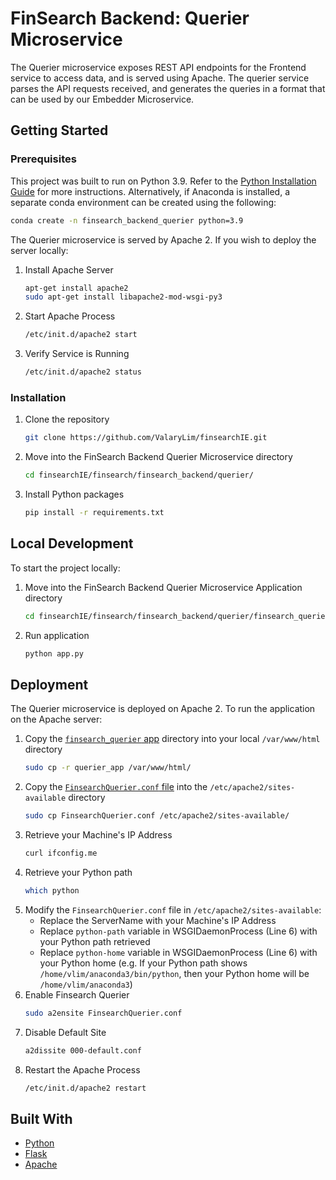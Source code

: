# FinSearch Backend: Querier Microservice
The Querier microservice exposes REST API endpoints for the Frontend service to access data, and is served using Apache. The querier service parses the API requests received, and generates the queries in a format that can be used by our Embedder Microservice.

## Getting Started
### Prerequisites
This project was built to run on Python 3.9. Refer to the [Python Installation Guide](https://www.python.org/downloads/) for more instructions. Alternatively, if Anaconda is installed, a separate conda environment can be created using the following:
```bash
conda create -n finsearch_backend_querier python=3.9
```

The Querier microservice is served by Apache 2. If you wish to deploy the server locally:
1. Install Apache Server
    ```sh
    apt-get install apache2
    sudo apt-get install libapache2-mod-wsgi-py3
    ```
2. Start Apache Process
    ```sh
    /etc/init.d/apache2 start
    ```
3. Verify Service is Running
    ```sh
    /etc/init.d/apache2 status
    ```

### Installation
1. Clone the repository
   ```sh
   git clone https://github.com/ValaryLim/finsearchIE.git
   ```
2. Move into the FinSearch Backend Querier Microservice directory
    ```sh
    cd finsearchIE/finsearch/finsearch_backend/querier/
    ```
3. Install Python packages
    ```sh
    pip install -r requirements.txt
    ```

## Local Development
To start the project locally:
1. Move into the FinSearch Backend Querier Microservice Application directory
    ```sh
    cd finsearchIE/finsearch/finsearch_backend/querier/finsearch_querier/
    ```
2. Run application
    ```sh
    python app.py
    ```

## Deployment
The Querier microservice is deployed on Apache 2. To run the application on the Apache server:

1. Copy the [`finsearch_querier` app](finsearch_querier/) directory into your local `/var/www/html` directory
    ```sh
    sudo cp -r querier_app /var/www/html/
    ```
2. Copy the [`FinsearchQuerier.conf` file](FinsearchQuerier.conf) into the `/etc/apache2/sites-available` directory
    ```sh
    sudo cp FinsearchQuerier.conf /etc/apache2/sites-available/
    ```
3. Retrieve your Machine's IP Address
    ```sh
    curl ifconfig.me
    ```
4. Retrieve your Python path
    ```sh
    which python
    ```
5. Modify the `FinsearchQuerier.conf` file in  `/etc/apache2/sites-available`:
    - Replace the ServerName with your Machine's IP Address
    - Replace `python-path` variable in WSGIDaemonProcess (Line 6) with your Python path retrieved
    - Replace `python-home` variable in WSGIDaemonProcess (Line 6) with your Python home (e.g. If your Python path shows `/home/vlim/anaconda3/bin/python`, then your Python home will be `/home/vlim/anaconda3`)
6. Enable Finsearch Querier
    ```sh
    sudo a2ensite FinsearchQuerier.conf
    ```
7. Disable Default Site
    ```sh
    a2dissite 000-default.conf
    ```
8. Restart the Apache Process
    ```sh
    /etc/init.d/apache2 restart
    ```

## Built With
* [Python](https://www.python.org/)
* [Flask](https://flask.palletsprojects.com/en/2.1.x/)
* [Apache](https://httpd.apache.org/)